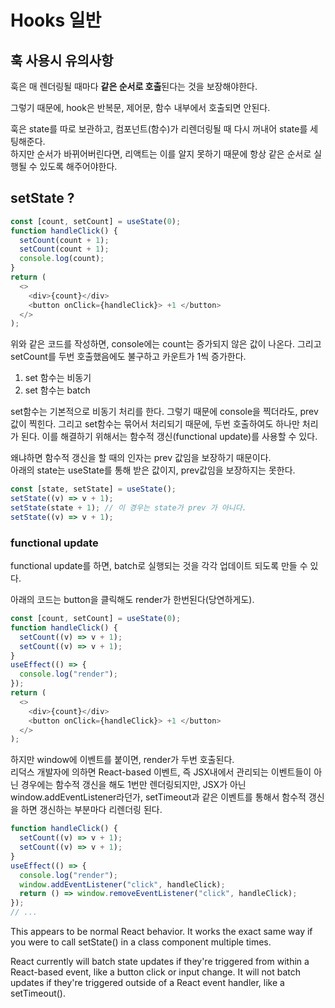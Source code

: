 # Hooks 일반

## 훅 사용시 유의사항

훅은 매 렌더링될 때마다 **같은 순서로 호출**된다는 것을 보장해야한다.

그렇기 때문에, hook은 반복문, 제어문, 함수 내부에서 호출되면 안된다.

훅은 state를 따로 보관하고, 컴포넌트(함수)가 리렌더링될 때 다시 꺼내어 state를 세팅해준다.  
하지만 순서가 바뀌어버린다면, 리액트는 이를 알지 못하기 때문에 항상 같은 순서로 실행될 수 있도록 해주어야한다.

## setState ?

```js
const [count, setCount] = useState(0);
function handleClick() {
  setCount(count + 1);
  setCount(count + 1);
  console.log(count);
}
return (
  <>
    <div>{count}</div>
    <button onClick={handleClick}> +1 </button>
  </>
);
```

위와 같은 코드를 작성하면, console에는 count는 증가되지 않은 값이 나온다.
그리고 setCount를 두번 호출했음에도 불구하고 카운트가 1씩 증가한다.

1. set 함수는 비동기
2. set 함수는 batch

set함수는 기본적으로 비동기 처리를 한다. 그렇기 때문에 console을 찍더라도, prev 값이 찍힌다.
그리고 set함수는 묶어서 처리되기 때문에, 두번 호출하여도 하나만 처리가 된다.
이를 해결하기 위해서는 함수적 갱신(functional update)를 사용할 수 있다.

왜냐하면 함수적 갱신을 할 때의 인자는 prev 값임을 보장하기 때문이다.  
아래의 state는 useState를 통해 받은 값이지, prev값임을 보장하지는 못한다.

```js
const [state, setState] = useState();
setState((v) => v + 1);
setState(state + 1); // 이 경우는 state가 prev 가 아니다.
setState((v) => v + 1);
```

### functional update

functional update를 하면, batch로 실행되는 것을 각각 업데이트 되도록 만들 수 있다.

아래의 코드는 button을 클릭해도 render가 한번된다(당연하게도).

```js
const [count, setCount] = useState(0);
function handleClick() {
  setCount((v) => v + 1);
  setCount((v) => v + 1);
}
useEffect(() => {
  console.log("render");
});
return (
  <>
    <div>{count}</div>
    <button onClick={handleClick}> +1 </button>
  </>
);
```

하지만 window에 이벤트를 붙이면, render가 두번 호출된다.  
리덕스 개발자에 의하면 React-based 이벤트, 즉 JSX내에서 관리되는 이벤트들이 아닌 경우에는 함수적 갱신을 해도 1번만 렌더링되지만, JSX가 아닌 window.addEventListener라던가, setTimeout과 같은 이벤트를 통해서 함수적 갱신을 하면
갱신하는 부분마다 리렌더링 된다.

```js
function handleClick() {
  setCount((v) => v + 1);
  setCount((v) => v + 1);
}
useEffect(() => {
  console.log("render");
  window.addEventListener("click", handleClick);
  return () => window.removeEventListener("click", handleClick);
});
// ...
```

This appears to be normal React behavior. It works the exact same way if you were to call setState() in a class component multiple times.

React currently will batch state updates if they're triggered from within a React-based event, like a button click or input change. It will not batch updates if they're triggered outside of a React event handler, like a setTimeout().
